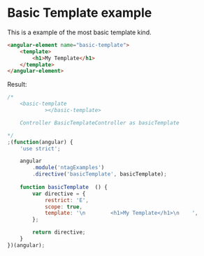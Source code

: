 Basic Template example
======================

This is a example of the most basic template kind.


```html
<angular-element name="basic-template">
    <template>
        <h1>My Template</h1>
    </template>
</angular-element>
```

Result:

```javascript
/*
	<basic-template
			></basic-template>

	Controller BasicTemplateController as basicTemplate

*/
;(function(angular) {
	'use strict';

	angular
		.module('ntagExamples')
		.directive('basicTemplate', basicTemplate);
	
	function basicTemplate  () {
		var directive = {
			restrict: 'E',
			scope: true,
			template: '\n        <h1>My Template</h1>\n    ',
		};

		return directive;
	}
})(angular);
```
